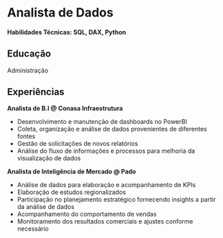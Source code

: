 # Analista de Dados

#### Habilidades Técnicas: SQL, DAX, Python

## Educação
Administração

## Experiências
**Analista de B.I @ Conasa Infraestrutura**
  - Desenvolvimento e manutenção de dashboards no PowerBI
  - Coleta, organização e análise de dados provenientes de diferentes fontes
  - Gestão de solicitações de novos relatórios
  - Análise do fluxo de informações e processos para melhoria da visualização de dados

**Analista de Inteligência de Mercado @ Pado**
  - Análise de dados para elaboração e acompanhamento de KPIs
  - Elaboração de estudos regionalizados
  - Participação no planejamento estratégico fornecendo insights a partir da análise de dados
  - Acompanhamento do comportamento de vendas
  - Monitoramento dos resultados comerciais e ajustes conforme necessário



